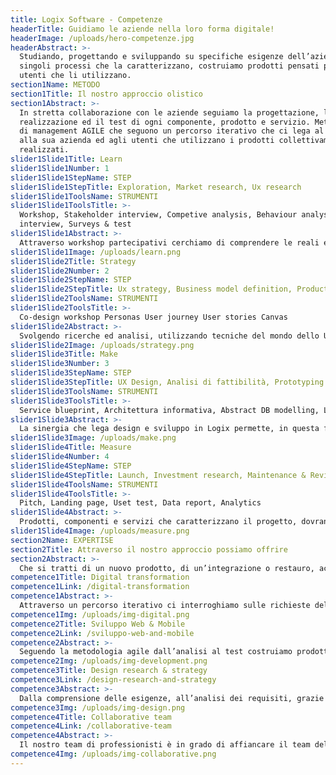```yaml
---
title: Logix Software - Competenze
headerTitle: Guidiamo le aziende nella loro forma digitale!
headerImage: /uploads/hero-competenze.jpg
headerAbstract: >-
  Studiando, progettando e sviluppando su specifiche esigenze dell’azienda e dei
  singoli processi che la caratterizzano, costruiamo prodotti pensati per gli
  utenti che li utilizzano.
section1Name: METODO
section1Title: Il nostro approccio olistico
section1Abstract: >-
  In stretta collaborazione con le aziende seguiamo la progettazione, la
  realizzazione ed il test di ogni componente, prodotto e servizio. Metodologie
  di management AGILE che seguono un percorso iterativo che ci lega al cliente,
  alla sua azienda ed agli utenti che utilizzano i prodotti collettivamente
  realizzati.
slider1Slide1Title: Learn
slider1Slide1Number: 1
slider1Slide1StepName: STEP
slider1Slide1StepTitle: Exploration, Market research, Ux research
slider1Slide1ToolsName: STRUMENTI
slider1Slide1ToolsTitle: >-
  Workshop, Stakeholder interview, Competive analysis, Behaviour analysis, User
  interview, Surveys & test
slider1Slide1Abstract: >-
  Attraverso workshop partecipativi cerchiamo di comprendere le reali esigenze del cliente.  Ci proponiamo di indagare ed esplorare, nel senso più ampio possibile il contesto in cui il progetto si inserisce per capire punti di forza e di debolezza, sia che si parli di progetti nuovi o già esistenti.
slider1Slide1Image: /uploads/learn.png
slider1Slide2Title: Strategy
slider1Slide2Number: 2
slider1Slide2StepName: STEP
slider1Slide2StepTitle: Ux strategy, Business model definition, Product thinking
slider1Slide2ToolsName: STRUMENTI
slider1Slide2ToolsTitle: >-
  Co-design workshop Personas User journey User stories Canvas
slider1Slide2Abstract: >-
  Svolgendo ricerche ed analisi, utilizzando tecniche del mondo dello UCD (User centered Design) è possibile individuare in maniera più precisa il problema che si vorrebbe risolvere ed il contesto in cui si potrebbe agire, iniziando a delineare più concretamente l’idea che si intende perseguire ed una prima idea di unique value proposition caratterizzante il prodotto o il servizio che si dovrà realizzare.
slider1Slide2Image: /uploads/strategy.png
slider1Slide3Title: Make
slider1Slide3Number: 3
slider1Slide3StepName: STEP
slider1Slide3StepTitle: UX Design, Analisi di fattibilità, Prototyping & MVP, Development
slider1Slide3ToolsName: STRUMENTI
slider1Slide3ToolsTitle: >-
  Service blueprint, Architettura informativa, Abstract DB modelling, Low-fi prototype, User test, Hi-fi prototype, Stress test
slider1Slide3Abstract: >-
  La sinergia che lega design e sviluppo in Logix permette, in questa fase, di definire, progettare e costruire tenendo in considerazione il contesto in cui si inserisce, gli utenti utilizzatori, le possibilità e necessità tecniche e gli strumenti opportuni per la realizzazione. Questo insieme con la gestione agile del progetto permette al cliente di essere completamente coinvolto nella realizzazione e di aver un’idea chiara dello stato di realizzazione, degli step e delle tempistiche che serviranno per ultimare il progetto.
slider1Slide3Image: /uploads/make.png
slider1Slide4Title: Measure
slider1Slide4Number: 4
slider1Slide4StepName: STEP
slider1Slide4StepTitle: Launch, Investment research, Maintenance & Review
slider1Slide4ToolsName: STRUMENTI
slider1Slide4ToolsTitle: >-
  Pitch, Landing page, Uset test, Data report, Analytics
slider1Slide4Abstract: >-
  Prodotti, componenti e servizi che caratterizzano il progetto, dovranno essere testati e validati attraverso un continuo processo iterativo che non si ferma alla semplice pubblicazione. L’adozione da parte degli utenti reali, consentirà di migliorare ed integrare il progetto lungo l’intero ciclo di vita. Logix segue il cliente durante tutte le fasi del processo, accompagnandolo verso le migliori soluzioni possibili che permettano di raggiungere insieme, proprio come una squadra, gli obiettivi prefissati.
slider1Slide4Image: /uploads/measure.png
section2Name: EXPERTISE
section2Title: Attraverso il nostro approccio possiamo offrire
section2Abstract: >-
  Che si tratti di un nuovo prodotto, di un’integrazione o restauro, accompagniamo le aziende verso le opportune logiche digitali.
competence1Title: Digital transformation
competence1Link: /digital-transformation
competence1Abstract: >-
  Attraverso un percorso iterativo ci interroghiamo sulle richieste del mercato e, insieme, progettiamo le più efficienti logiche digitali. Un approccio collaborativo col cliente e con gli stakeholder che permette di ottimizzare costi e tempi.
competence1Img: /uploads/img-digital.png
competence2Title: Sviluppo Web & Mobile
competence2Link: /sviluppo-web-and-mobile
competence2Abstract: >-
  Seguendo la metodologia agile dall’analisi al test costruiamo prodotti in linea con le esigenze di ciascun cliente, realizzando progetti web e mobile che si adattano alle diverse piattaforme esistenti.
competence2Img: /uploads/img-development.png
competence3Title: Design research & strategy
competence3Link: /design-research-and-strategy
competence3Abstract: >-
  Dalla comprensione delle esigenze, all’analisi dei requisiti, grazie all’osservazione degli utenti, progettiamo ed elaboriamo soluzioni creative ed efficaci, in grado di stupire e dare fiducia.
competence3Img: /uploads/img-design.png
competence4Title: Collaborative team
competence4Link: /collaborative-team
competence4Abstract: >-
  Il nostro team di professionisti è in grado di affiancare il team delle aziende clienti, offrendo le professionalità, le competenze, gli strumenti ed i metodi migliori nel breve periodo.
competence4Img: /uploads/img-collaborative.png
---
```


